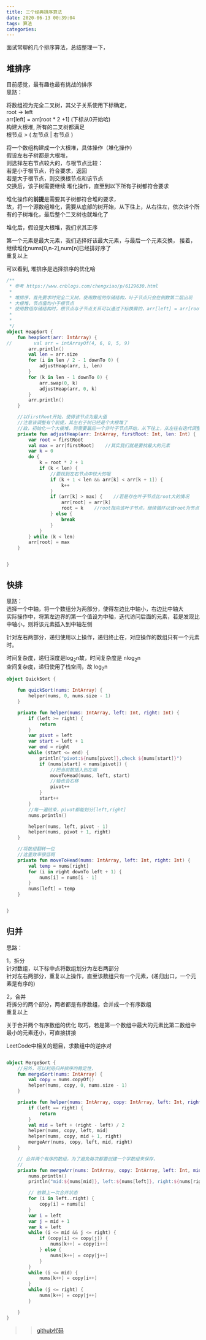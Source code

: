 ```yaml
---
title: 三个经典排序算法
date: 2020-06-13 00:39:04
tags: 算法
categories:
---
```


面试常聊的几个排序算法，总结整理一下，


## 堆排序

目前感觉，最有趣也最有挑战的排序  
思路：  

将数组视为完全二叉树，其父子关系使用下标确定，  
root -> left   
arr[left] = arr[root * 2 +1] (下标从0开始哈)  
构建大根堆, 所有的二叉树都满足   
根节点 > ( 左节点 | 右节点 )

将一个数组构建成一个大根堆，具体操作（堆化操作）     
假设左右子树都是大根堆，  
则选择左右节点较大的，与根节点比较：  
若是小于根节点，符合要求，返回  
若是大于根节点，则交换根节点和该节点  
    交换后，该子树需要继续 堆化操作，直至到以下所有子树都符合要求

堆化操作的**前提**是需要其子树都符合堆的要求，  
故，将一个源数组堆化，需要从底部的树开始，从下往上，从右往左，依次讲个所有的子树堆化，最后整个二叉树也就堆化了  

堆化后，假设是大根堆，我们求其正序   

第一个元素是最大元素，我们选择好该最大元素，与最后一个元素交换，
接着，继续堆化nums[0,n-2],num[n]已经排好序了  
重复以上

可以看到, 堆排序是选择排序的优化哈


```kotlin
/**
 * 参考 https://www.cnblogs.com/chengxiao/p/6129630.html
 *
 * 堆排序，首先要求时完全二叉树，使用数组的存储结构，叶子节点只会在倒数第二层出现
 * 大根堆，节点值均小于根节点
 * 使用数组存储结构时，根节点与子节点关系可以通过下标换算的，arr[left] = arr[root*2+1] , arr[right] = arr[root*2+2]
 *
 *
 */
object HeapSort {
    fun heapSort(arr: IntArray) {
//        val arr = intArrayOf(4, 6, 8, 5, 9)
        arr.println()
        val len = arr.size
        for (i in len / 2 - 1 downTo 0) {
            adjustHeap(arr, i, len)
        }
        for (k in len - 1 downTo 0) {
            arr.swap(0, k)
            adjustHeap(arr, 0, k)
        }
        arr.println()
    }

    //以firstRoot开始，使得该节点为最大值
    //注意该调整有个前提，其左右子树已经是个大根堆了
    //故，初始化一个大根堆，则需要最后一个非叶子节点开始，从下往上，从左往右迭代调整
    private fun adjustHeap(arr: IntArray, firstRoot: Int, len: Int) {
        var root = firstRoot
        val max = arr[firstRoot]    //其实我们就是要找最大的元素
        var k = 0
        do {
            k = root * 2 + 1
            if (k < len) {
                //要找到左右节点中较大的哦
                if (k + 1 < len && arr[k] < arr[k + 1]) {
                    k++
                }
                if (arr[k] > max) {    //若是存在叶子节点比root大的情况
                    arr[root] = arr[k]
                    root = k    //root指向该叶子节点，继续循环以该root为节点的树
                } else {
                    break
                }
            }
        } while (k < len)
        arr[root] = max
    }


}

```
## 快排

思路：  
选择一个中轴，将一个数组分为两部分，使得左边比中轴小，右边比中轴大  
实际操作中，将第左边界的第一个值设为中轴，迭代访问后面的元素，若是发现比中轴小，则将该元素插入到中轴左侧

针对左右两部分，递归使用以上操作，递归终止在，对应操作的数组只有一个元素时。  

时间复杂度，递归深度是log<sub>2</sub>n故，时间复杂度是 nlog<sub>2</sub>n  
空间复杂度，递归使用了栈空间，故 log<sub>2</sub>n



```kotlin
object QuickSort {

    fun quickSort(nums: IntArray) {
        helper(nums, 0, nums.size - 1)
    }

    private fun helper(nums: IntArray, left: Int, right: Int) {
        if (left >= right) {
            return
        }
        var pivot = left
        var start = left + 1
        var end = right
        while (start <= end) {
            println("pivot:${nums[pivot]},check ${nums[start]}")
            if (nums[start] < nums[pivot]) {
                //把当前数插入到左端
                moveToHead(nums, left, start)
                //轴也会右移
                pivot++
            }
            start++
        }
        //每一遍结束，pivot都能划分[left,right]
        nums.println()

        helper(nums, left, pivot - 1)
        helper(nums, pivot + 1, right)
    }

    //将数组翻转一位
    //这里效率很低啊
    private fun moveToHead(nums: IntArray, left: Int, right: Int) {
        val temp = nums[right]
        for (i in right downTo left + 1) {
            nums[i] = nums[i - 1]
        }
        nums[left] = temp
    }


}
```

## 归并

思路：  

1，拆分  
针对数组，以下标中点将数组划分为左右两部分   
针对左右两部分，重复以上操作，直至该数组只有一个元素，(递归出口，一个元素是有序的)

2，合并  
将拆分的两个部分，两者都是有序数组，合并成一个有序数组  
重复以上


关于合并两个有序数组的优化
取巧，若是第一个数组中最大的元素比第二数组中最小的元素还小，可直接拼接  

LeetCode中相关的题目，求数组中的逆序对

```kotlin

object MergeSort {
    //另外，可以利用归并排序的稳定性，
    fun mergeSort(nums: IntArray) {
        val copy = nums.copyOf()
        helper(nums, copy, 0, nums.size - 1)
    }

    private fun helper(nums: IntArray, copy: IntArray, left: Int, right: Int) {
        if (left == right) {
            return
        }
        val mid = left + (right - left) / 2
        helper(nums, copy, left, mid)
        helper(nums, copy, mid + 1, right)
        mergeArr(nums, copy, left, mid, right)
    }

    // 合并两个有序的数组，为了避免每次都要创建一个字数组来保存，
    // 
    private fun mergeArr(nums: IntArray, copy: IntArray, left: Int, mid: Int, right: Int) {
        nums.println()
        println("mid:${nums[mid]}, left:${nums[left]}, right:${nums[right]}")

        // 依赖上一次合并状态
        for (i in left..right) {
            copy[i] = nums[i]
        }
        var i = left
        var j = mid + 1
        var k = left
        while (i <= mid && j <= right) {
            if (copy[i] <= copy[j]) {
                nums[k++] = copy[i++]
            } else {
                nums[k++] = copy[j++]
            }
        }
        while (i <= mid) {
            nums[k++] = copy[i++]
        }
        while (j <= right) {
            nums[k++] = copy[j++]
        }

    }
}

```


>> [github代码](https://github.com/wjploop/LeetCode)